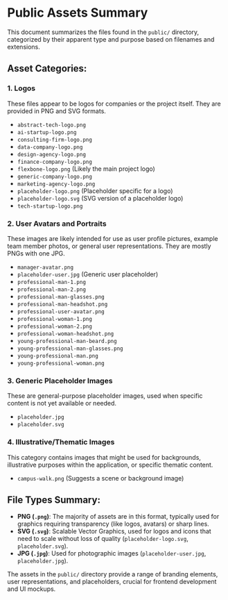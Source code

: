 # Public Assets Summary

This document summarizes the files found in the `public/` directory, categorized by their apparent type and purpose based on filenames and extensions.

## Asset Categories:

### 1. Logos

These files appear to be logos for companies or the project itself. They are provided in PNG and SVG formats.

*   `abstract-tech-logo.png`
*   `ai-startup-logo.png`
*   `consulting-firm-logo.png`
*   `data-company-logo.png`
*   `design-agency-logo.png`
*   `finance-company-logo.png`
*   `flexbone-logo.png` (Likely the main project logo)
*   `generic-company-logo.png`
*   `marketing-agency-logo.png`
*   `placeholder-logo.png` (Placeholder specific for a logo)
*   `placeholder-logo.svg` (SVG version of a placeholder logo)
*   `tech-startup-logo.png`

### 2. User Avatars and Portraits

These images are likely intended for use as user profile pictures, example team member photos, or general user representations. They are mostly PNGs with one JPG.

*   `manager-avatar.png`
*   `placeholder-user.jpg` (Generic user placeholder)
*   `professional-man-1.png`
*   `professional-man-2.png`
*   `professional-man-glasses.png`
*   `professional-man-headshot.png`
*   `professional-user-avatar.png`
*   `professional-woman-1.png`
*   `professional-woman-2.png`
*   `professional-woman-headshot.png`
*   `young-professional-man-beard.png`
*   `young-professional-man-glasses.png`
*   `young-professional-man.png`
*   `young-professional-woman.png`

### 3. Generic Placeholder Images

These are general-purpose placeholder images, used when specific content is not yet available or needed.

*   `placeholder.jpg`
*   `placeholder.svg`

### 4. Illustrative/Thematic Images

This category contains images that might be used for backgrounds, illustrative purposes within the application, or specific thematic content.

*   `campus-walk.png` (Suggests a scene or background image)

## File Types Summary:

*   **PNG (`.png`)**: The majority of assets are in this format, typically used for graphics requiring transparency (like logos, avatars) or sharp lines.
*   **SVG (`.svg`)**: Scalable Vector Graphics, used for logos and icons that need to scale without loss of quality (`placeholder-logo.svg`, `placeholder.svg`).
*   **JPG (`.jpg`)**: Used for photographic images (`placeholder-user.jpg`, `placeholder.jpg`).

The assets in the `public/` directory provide a range of branding elements, user representations, and placeholders, crucial for frontend development and UI mockups.

